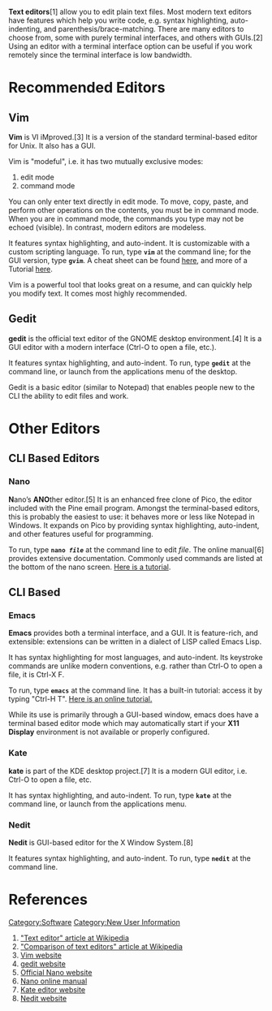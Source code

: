 **Text editors**\[1\] allow you to edit plain text files. Most modern
text editors have features which help you write code, e.g. syntax
highlighting, auto-indenting, and parenthesis/brace-matching. There are
many editors to choose from, some with purely terminal interfaces, and
others with GUIs.\[2\] Using an editor with a terminal interface option
can be useful if you work remotely since the terminal interface is low
bandwidth.

# Recommended Editors

## Vim

**Vim** is VI iMproved.\[3\] It is a version of the standard
terminal-based editor for Unix. It also has a GUI.

Vim is "modeful", i.e. it has two mutually exclusive modes:

1.  edit mode
2.  command mode

You can only enter text directly in edit mode. To move, copy, paste, and
perform other operations on the contents, you must be in command mode.
When you are in command mode, the commands you type may not be echoed
(visible). In contrast, modern editors are modeless.

It features syntax highlighting, and auto-indent. It is customizable
with a custom scripting language. To run, type **`vim`** at the command
line; for the GUI version, type **`gvim`**. A cheat sheet can be found
[here](https://www.adminschoice.com/wp-content/uploads/2009/12/vi-editor-Cheat-Sheet.pdf),
and more of a Tutorial [here](http://www.linuxconfig.org/Vim_Tutorial).

Vim is a powerful tool that looks great on a resume, and can quickly
help you modify text. It comes most highly recommended.

## Gedit

**gedit** is the official text editor of the GNOME desktop
environment.\[4\] It is a GUI editor with a modern interface (Ctrl-O to
open a file, etc.).

It features syntax highlighting, and auto-indent. To run, type
**`gedit`** at the command line, or launch from the applications menu of
the desktop.

Gedit is a basic editor (similar to Notepad) that enables people new to
the CLI the ability to edit files and work.

# Other Editors

## CLI Based Editors

### Nano

**N**ano’s **ANO**ther editor.\[5\] It is an enhanced free clone of
Pico, the editor included with the Pine email program. Amongst the
terminal-based editors, this is probably the easiest to use: it behaves
more or less like Notepad in Windows. It expands on Pico by providing
syntax highlighting, auto-indent, and other features useful for
programming.

To run, type **`nano `<i>`file`</i>** at the command line to edit
*file*. The online manual\[6\] provides extensive documentation.
Commonly used commands are listed at the bottom of the nano screen.
[Here is a
tutorial](http://pherricoxide.wordpress.com/2009/02/13/nano-text-editor-tutorial-for-programmers/).

## CLI Based

### Emacs

**Emacs** provides both a terminal interface, and a GUI. It is
feature-rich, and extensible: extensions can be written in a dialect of
LISP called Emacs Lisp.

It has syntax highlighting for most languages, and auto-indent. Its
keystroke commands are unlike modern conventions, e.g. rather than
Ctrl-O to open a file, it is Ctrl-X F.

To run, type **`emacs`** at the command line. It has a built-in
tutorial: access it by typing "Ctrl-H T". [Here is an online
tutorial.](http://ocean.stanford.edu/research/quick_emacs.html)

While its use is primarily through a GUI-based window, emacs does have a
terminal based editor mode which may automatically start if your **X11
Display** environment is not available or properly configured.

### Kate

**kate** is part of the KDE desktop project.\[7\] It is a modern GUI
editor, i.e. Ctrl-O to open a file, etc.

It has syntax highlighting, and auto-indent. To run, type **`kate`** at
the command line, or launch from the applications menu.

### Nedit

**Nedit** is GUI-based editor for the X Window System.\[8\]

It features syntax highlighting, and auto-indent. To run, type
**`nedit`** at the command line.

# References

<references/>

[Category:Software](Category:Software "wikilink") [Category:New User
Information](Category:New_User_Information "wikilink")

1.  ["Text editor" article at
    Wikipedia](http://en.wikipedia.org/wiki/Text_editor)
2.  ["Comparison of text editors" article at
    Wikipedia](http://en.wikipedia.org/wiki/Comparison_of_text_editors)
3.  [Vim website](http://www.vim.org/)
4.  [gedit website](http://projects.gnome.org/gedit/)
5.  [Official Nano website](http://www.nano-editor.org/)
6.  [Nano online manual](http://www.nano-editor.org/dist/v2.2/nano.html)
7.  [Kate editor website](http://kate-editor.org/)
8.  [Nedit website](http://www.nedit.org/)
